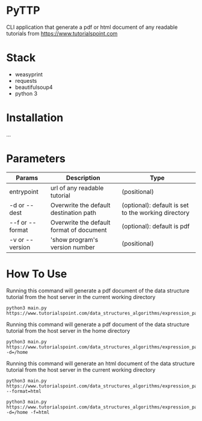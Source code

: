 # PyTTP

CLI application that generate a pdf or html document of any readable tutorials from https://www.tutorialspoint.com

# Stack

- weasyprint
- requests
- beautifulsoup4
- python 3

# Installation

...

# Parameters

| Params          | Description                              | Type                                                |
| --------------- | ---------------------------------------- | --------------------------------------------------- |
| entrypoint      | url of any readable tutorial             | (positional)                                        |
| -d or --dest    | Overwrite the default destination path   | (optional): default is set to the working directory |
| --f or --format | Overwrite the default format of document | (optional): default is pdf                          |
| -v or --version | 'show program\'s version number          | (positional)                                        |

# How To Use

Running this command will generate a pdf document of the data structure tutorial from the host server in the current working directory

```
python3 main.py https://www.tutorialspoint.com/data_structures_algorithms/expression_parsing.htm
```

Running this command will generate a pdf document of the data structure tutorial from the host server in the home directory

```
python3 main.py https://www.tutorialspoint.com/data_structures_algorithms/expression_parsing.htm -d=/home
```

Running this command will generate an html document of the data structure tutorial from the host server in the current working directory

```
python3 main.py https://www.tutorialspoint.com/data_structures_algorithms/expression_parsing.htm --format=html
```

```
python3 main.py https://www.tutorialspoint.com/data_structures_algorithms/expression_parsing.htm -d=/home -f=html
```
